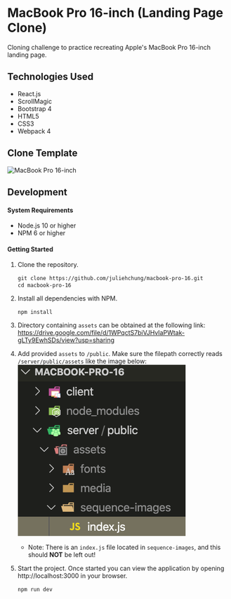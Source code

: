 # MacBook Pro 16-inch (Landing Page Clone)

Cloning challenge to practice recreating Apple's MacBook Pro 16-inch landing page.

## Technologies Used

- React.js
- ScrollMagic
- Bootstrap 4
- HTML5
- CSS3
- Webpack 4

## Clone Template
![MacBook Pro 16-inch](server/public/public_assets/demo.gif)

## Development

#### System Requirements

- Node.js 10 or higher
- NPM 6 or higher

#### Getting Started

1. Clone the repository.

    ```shell
    git clone https://github.com/juliehchung/macbook-pro-16.git
    cd macbook-pro-16
    ```

2. Install all dependencies with NPM.

    ```shell
    npm install
    ```

3. Directory containing `assets` can be obtained at the following link:
https://drive.google.com/file/d/1WPqctS7biVJHvIaPWtak-gLTy9EwhSDs/view?usp=sharing

4. Add provided `assets` to `/public`. Make sure the filepath correctly reads `/server/public/assets` like the image below:
![MacBook Pro 16-inch Assets](server/public/public_assets/assets_placement.png)
    - Note: There is an `index.js` file located in `sequence-images`, and this should **NOT** be left out!

5. Start the project. Once started you can view the application by opening http://localhost:3000 in your browser.

    ```shell
    npm run dev
    ```
